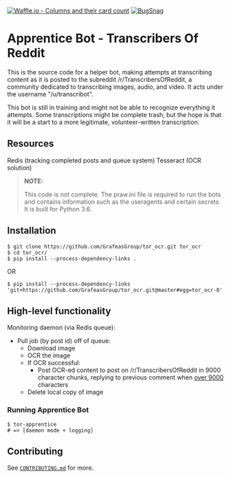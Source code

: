 [![Waffle.io - Columns and their card count](https://badge.waffle.io/TranscribersOfReddit/TranscribersOfReddit.svg?columns=all)](http://waffle.io/TranscribersOfReddit/TranscribersOfReddit)
[![BugSnag](https://img.shields.io/badge/errors--hosted--by-Bugsnag-blue.svg)](https://www.bugsnag.com/open-source/)

# Apprentice Bot - Transcribers Of Reddit

This is the source code for a helper bot, making attempts at transcribing content as
it is posted to the subreddit /r/TranscribersOfReddit, a community dedicated to
transcribing images, audio, and video. It acts under the username "/u/transcribot".

This bot is still in training and might not be able to recognize everything it
attempts. Some transcriptions might be complete trash, but the hope is that it will
be a start to a more legitimate, volunteer-written transcription.

## Resources

Redis (tracking completed posts and queue system)
Tesseract (OCR solution)

> **NOTE:**
>
> This code is not complete. The praw.ini file is required to run the bots and
> contains information such as the useragents and certain secrets. It is built
> for Python 3.6.

## Installation

```
$ git clone https://github.com/GrafeasGroup/tor_ocr.git tor_ocr
$ cd tor_ocr/
$ pip install --process-dependency-links .
```

OR

```
$ pip install --process-dependency-links 'git+https://github.com/GrafeasGroup/tor_ocr.git@master#egg=tor_ocr-0'
```

## High-level functionality

Monitoring daemon (via Redis queue):

- Pull job (by post id) off of queue:
  - Download image
  - OCR the image
  - If OCR successful:
    - Post OCR-ed content to post on /r/TranscribersOfReddit in 9000 character chunks, replying to previous comment when [over 9000][over-9000] characters
  - Delete local copy of image

[over-9000]: https://tenor.com/view/dragonball-z-super-saiyan-charging-yelling-gif-4987448

### Running Apprentice Bot

```
$ tor-apprentice
# => [daemon mode + logging]
```

## Contributing

See [`CONTRIBUTING.md`](/CONTRIBUTING.md) for more.
